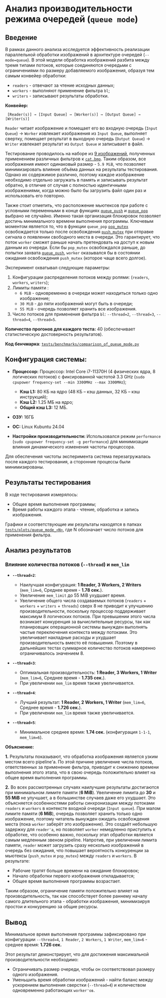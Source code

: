 # Анализ производительности режима очередей (`queue mode`)

## Введение

В рамках данного анализа исследуется эффективность реализации параллельной обработки изображений в архитектуре очередей (`--mode=queue`). В этой модели обработка изображений разбита между тремя типами потоков, которые соединяются очередьми с ограничениями по размеру добавляемого изображения, образуя тем самым конвейер обработки:
 - `readers` - отвечают за чтение исходных данных;
 - `workers` - выполняют применение фильтра `bl`;
 - `writers` - записывают результаты обработки.

**Конвейер:**
```
 [Reader(s)] → [Input Queue] → [Worker(s)] → [Output Queue] → [Writer(s)]
```
`Reader` читает изображение и помещает его во входную очередь (`Input Queue`) → `Worker` извлекает изображения из `Input Queue`, выполняет свертку, помещает результат в выходную очередь (`Output Queue`) → `Writer` извлекает результат из `Output Queue` и записывает в файл.

Тестирование проводилось на наборе из [9 изображений](input_queue_mode/), полученных применением различных фильтров к [`cat.bmp`](images/cat.bmp). Таким образом, все изображения имеют одинаковый размер - `5.9 MiB`, что позволяет минимизировать влияние объёма данных на результаты тестирования. Однако их содержимое различно, поэтому каждое изображение необходимо отдельно загружать в память и записывать результат обратно, в отличие от случая с полностью идентичными изображениями, когда можно было бы загрузить файл один раз и использовать его повторно.

Также стоит отметить, что расположение мьютексов при работе с условными переменными в конце функциях [`queue_push`](src/queue_mode/queue.c#L111) и [`queue_pop`](src/queue_mode/queue.c#L145) выбрано не случайно. Именно такая организация блокировок позволяет достичь минимального времени выполнения программы. Ключевым моментом является то, что в функции `queue_pop` [`pop_mutex`](src/queue_mode/queue.c#L149) освобождается только после освобождения [`push_mutex`](src/queue_mode/queue.c#L147) при отправке сигнала о появлении свободного места в очереди. Это гарантирует, что поток `worker` сможет раньше начать претендовать на доступ к новым данным из очереди. Если бы `pop_mutex` освобождался раньше, до попытки захвата [`queue_push`](src/queue_mode/queue.c#L145), `worker` оказывался бы в состоянии ожидания освобождения `push_mutex` (которое чаще всего долгое).

Эксперимент охватывал следующие параметры:
1) Конфигурации распределения потоков между ролями: (`readers`, `workers`, `writers`);
2) Лимиты памяти :
    - `6 MiB` - одновременно в очереди может находиться только одно изображение;
    - `30 MiB` - до пяти изображений могут быть в очереди;
    - `55 MiB` - очередь позволяет хранить все изображения.
3) Число потоков для применения фильтра `bl`: `--thread=2`, `--thread=3`, `--thread=4`, `--thread=5`.

**Количество прогонов для каждого теста:** 40 (обеспечивает статистическую достоверность результатов).

**Код бенчмарка**: [`tests/benchmarks/comparison_of_queue_mode.py`](tests/benchmarks/comparison_of_queue_mode.py)

## Конфигурация системы:

 - **Процессор:** Процессор: Intel Core i7-11370H (4 физических ядра, 8 логических потоков) с фиксированной частотой 3.3 GHz (`sudo cpupower frequency-set --min 3300MHz --max 3300MHz`);
   - **Кэш L1:** 80 КБ на ядро (48 КБ – кэш данных, 32 КБ – кэш инструкций);
   - **Кэш L2:** 1.25 МБ на ядро;
   - **Общий кэш L3:** 12 МБ.

 - **ОЗУ:** 16ГБ

 - **ОС:** Linux Kubuntu 24.04

 - **Настройки производительности:** Использовался режим `performance` (`sudo cpupower frequency-set -g performance`) для минимизации влияния динамического изменения частоты процессора.

 Для обеспечения чистоты эксперимента система перезагружалась после каждого тестирования, а сторонние процессы были минимизированы.

## Результаты тестирования

В ходе тестирования измерялось:
 - Общее время выполнения программы;
 - Время работы каждого этапа - чтение, обработка и запись изображения.

Графики и соответствующие им результаты находятся в папках [`tests/plots/queue_mode_<N>`](tests/plots/), где N обозначает число потоков для применения фильтра.

## Анализ результатов

### Влияние количества потоков (`--thread`) и `mem_lim`
- **`--thread=2`**:
  - Наилучшая конфигурация: **1 Reader, 3 Workers, 2 Writers** (`mem_lim=6`, Среднее время - **1.78 сек.**).
  - Увеличение `mem_limit` до 55 MiB ухудшает время.
  - Увеличение общего числа создаваемых потоков (`readers` + `workers` + `writers` + `threads`) сверх 8 не приводит к улучшению производительности, поскольку процессор поддерживает максимум 8 логических потоков. При превышении этого числа возникает конкуренция за вычислительные ресурсы, так как планировщик операционной системы вынужден выполнять частые переключения контекста между потоками. Это увеличивает накладные расходы и ухудшает производительность вместо её повышения. Поэтому в дальнейших тестах суммарное количество потоков намеренно ограничивалось значением 8.

- **`--thread=3`**:
  - Оптимальная производительность: **1 Reader, 3 Workers, 1 Writer** (`mem_lim=6`, Среднее время - **1.735 сек.**).
  - При увеличении `mem_lim` время также увеличивается.

- **`--thread=4`**:
  - Лучший результат: **1 Reader, 2 Workers, 1 Writer** (`mem_lim=6`, Среднее время - **1.726 сек.**).
  - При увеличении `mem_lim` время также увеличивается.

- **`--thread=5`**:
  - Минимальное среднее время: **1.74 сек.** (конфигурация `1-1-1`, `mem_lim=6`).

**Объяснение:**

**1.** Результаты показывают, что обработка изображения является узким местом всего pipeline'а. По этой причине увеличение числа потоков, ответственных за применение фильтра, приводит к снижению времени выполнения этого этапа, что в свою очередь положительно влияет на общее время выполнения программы.

**2.** Во всех рассмотренных случаях наилучшие результаты достигаются при минимальном лимите памяти (**6 MiB**). Увеличение лимита до **30** и **55 MiB** не улучшает, а в большинстве случаев даже его ухудшает. Это объясняется особенностями работы синхронизации между потоками `readers` и `workers` в контексте входной очереди (`Input queue`). При малом лимите памяти (**6 MiB**), очередь позволяет хранить только одно изображение, поэтому читатель вынужден ожидать освобождения места (пока `worker` заберёт это изображение). Это создаёт небольшую задержку для `reader'а`, но позволяет `worker` немедленно приступить к обработке, что особенно важно, поскольку этап обработки является самым медленным звеном pipeline. Напротив, при увеличении лимита памяти, `reader` может загрузить сразу несколько изображений в очередь без ожидания, что повышает вероятность конкуренции за мьютексы (`push_mutex` и `pop_mutex`) между `readers` и `workers`.
 В результате:
   - Рабочие тратят больше времени на ожидание блокировок;
   - Начало обработки первого изображения откладывается;
   - Общее время выполнения программы возрастает.

Таким образом, ограничение памяти положительно влияет на производительность, так как способствует более раннему началу самого длительного этапа - обработки изображения, минимизируя простои и конкуренцию за общие ресурсы.

## Вывод

Минимальное время выполнения программы зафиксировано при конфигурации `--thread=4`, `1 Reader`, `2 Workers`, `1 Writer`, `mem_lim=6` - среднее время: **1.726 сек.**

Этот результат демонстрирует, что для достижения максимальной производительности необходимо:
 - Ограничивать размер очереди, чтобы он соответствовал размеру одного изображения.
 - Уменьшить время обработки изображений - найти баланс между ускорением выполнения сверстки (`--thread=4`) и количеством одновременно работающих `worker'ов`.
